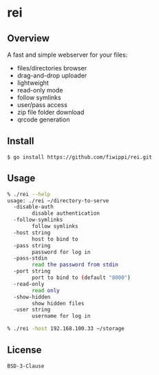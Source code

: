 # rei

## Overview
A fast and simple webserver for your files:

- files/directories browser
- drag-and-drop uploader
- lightweight
- read-only mode
- follow symlinks
- user/pass access
- zip file folder download
- qrcode generation

## Install
```console
$ go install https://github.com/fiwippi/rei.git
```

## Usage
```sh
% ./rei --help
usage: ./rei ~/directory-to-serve
  -disable-auth
        disable authentication
  -follow-symlinks
        follow symlinks
  -host string
        host to bind to
  -pass string
        password for log in
  -pass-stdin
        read the password from stdin
  -port string
        port to bind to (default "8000")
  -read-only
        read only
  -show-hidden
        show hidden files
  -user string
        username for log in

% ./rei -host 192.168.100.33 ~/storage
```

## License
`BSD-3-Clause`
